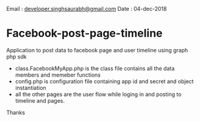 Email : developer.singhsaurabh@gmail.com 
Date : 04-dec-2018

# Facebook-post-page-timeline
Application to post data to facebook page and user timeline using graph php sdk
- class.FacebookMyApp.php is the class file contains all the data members and memeber functions
- config.php is configuration file containing app id and secret and object instantiation
- all the other pages are the user flow while loging in and posting to timeline and pages.

Thanks
